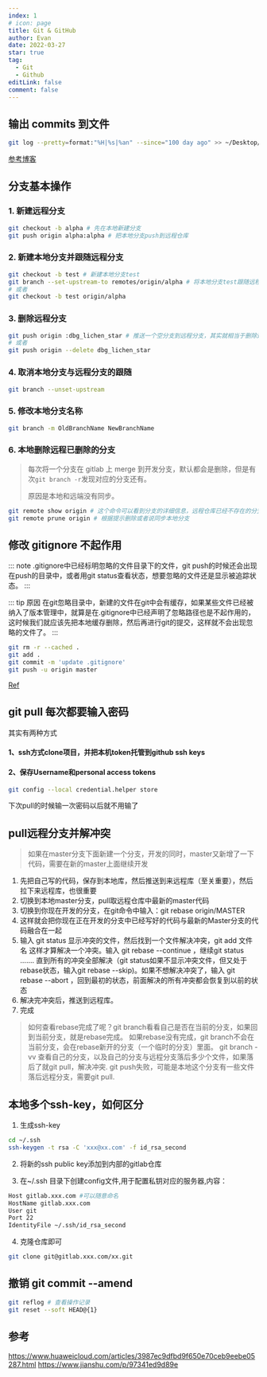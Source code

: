 ```yaml
---
index: 1
# icon: page
title: Git & GitHub
author: Evan
date: 2022-03-27
star: true
tag:
  - Git
  - Github
editLink: false
comment: false
---
```


## 输出 commits 到文件
```bash
git log --pretty=format:"%H|%s|%an" --since="100 day ago" >> ~/Desktop/commit.txt
```
[参考博客](https://www.cnblogs.com/bellkosmos/p/5923439.html)

## 分支基本操作

### 1. 新建远程分支

```bash
git checkout -b alpha # 先在本地新建分支
git push origin alpha:alpha # 把本地分支push到远程仓库
```

### 2. 新建本地分支并跟随远程分支

```bash
git checkout -b test # 新建本地分支test
git branch --set-upstream-to remotes/origin/alpha # 将本地分支test跟随远程分支origin/alpha
# 或者
git checkout -b test origin/alpha
```

### 3. 删除远程分支

```bash
git push origin :dbg_lichen_star # 推送一个空分支到远程分支，其实就相当于删除远程分支
# 或者
git push origin --delete dbg_lichen_star
```

### 4. 取消本地分支与远程分支的跟随
```bash
git branch --unset-upstream
```

### 5. 修改本地分支名称
```bash
git branch -m OldBranchName NewBranchName
```

### 6. 本地删除远程已删除的分支
> 每次将一个分支在 gitlab 上 merge 到开发分支，默认都会是删除，但是有次`git branch -r`发现对应的分支还有。
>
> 原因是本地和远端没有同步。

```bash
git remote show origin # 这个命令可以看到分支的详细信息，远程仓库已经不存在的分支会提示`(stale (use 'git remote prune' to remove))`
git remote prune origin # 根据提示删除或者说同步本地分支
```

## 修改 gitignore 不起作用

::: note
.gitignore中已经标明忽略的文件目录下的文件，git push的时候还会出现在push的目录中，或者用git status查看状态，想要忽略的文件还是显示被追踪状态。
:::

::: tip 原因
在git忽略目录中，新建的文件在git中会有缓存，如果某些文件已经被纳入了版本管理中，就算是在.gitignore中已经声明了忽略路径也是不起作用的，
这时候我们就应该先把本地缓存删除，然后再进行git的提交，这样就不会出现忽略的文件了。
:::


```bash
git rm -r --cached .
git add .
git commit -m 'update .gitignore'
git push -u origin master
```

[Ref](https://blog.csdn.net/Saintmm/article/details/120847019)

## git pull 每次都要输入密码
其实有两种方式
#### 1、ssh方式clone项目，并把本机token托管到github ssh keys
#### 2、保存Username和personal access tokens
```bash
git config --local credential.helper store
```
下次pull的时候输一次密码以后就不用输了

## pull远程分支并解冲突

> 如果在master分支下面新建一个分支，开发的同时，master又新增了一下代码，需要在新的master上面继续开发

1. 先把自己写的代码，保存到本地库，然后推送到来远程库（至关重要），然后拉下来远程库，也很重要
2. 切换到本地master分支，pull取远程仓库中最新的master代码
3. 切换到你现在开发的分支，在git命令中输入：git rebase origin/MASTER
4. 这样就会把你现在正在开发的分支中已经写好的代码与最新的Master分支的代码融合在一起
5. 输入 git status 显示冲突的文件，然后找到一个文件解决冲突，git add 文件名
这样才算解决一个冲突。输入 git rebase --continue ，继续git status ....... 直到所有的冲突全部解决（git status如果不显示冲突文件，但又处于rebase状态，输入git rebase --skip)。如果不想解决冲突了，输入 git rebase --abort ，回到最初的状态，前面解决的所有冲突都会恢复到以前的状态
6. 解决完冲突后，推送到远程库。
7. 完成

> 如何查看rebase完成了呢？git branch看看自己是否在当前的分支，如果回到当前分支，就是rebase完成。
> 如果rebase没有完成，git branch不会在当前分支，会在rebase新开的分支（一个临时的分支）里面。
> git branch -vv 查看自己的分支，以及自己的分支与远程分支落后多少个文件，如果落后了就git pull，解决冲突.
> git push失败，可能是本地这个分支有一些文件落后远程分支，需要git pull.



## 本地多个ssh-key，如何区分

1. 生成ssh-key
```bash
cd ~/.ssh
ssh-keygen -t rsa -C 'xxx@xx.com' -f id_rsa_second
```

2. 将新的ssh public key添加到内部的gitlab仓库

3. 在~/.ssh 目录下创建config文件,用于配置私钥对应的服务器,内容：
```bash
Host gitlab.xxx.com #可以随意命名  
HostName gitlab.xxx.com  
User git  
Port 22  
IdentityFile ~/.ssh/id_rsa_second
```

4. 克隆仓库即可
```bash
git clone git@gitlab.xxx.com/xx.git
```

## 撤销 git commit --amend

```bash
git reflog # 查看操作记录
git reset --soft HEAD@{1}
```



## **参考**

https://www.huaweicloud.com/articles/3987ec9dfbd9f650e70ceb9eebe05287.html 
https://www.jianshu.com/p/97341ed9d89e
